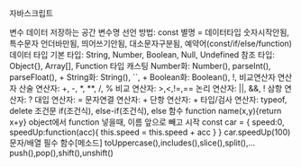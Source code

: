 자바스크립트

변수
데이터 저장하는 공간
변수명 선언 방법: const 별명 = 데이터타입
숫자시작안됨, 특수문자 언더바만됨, 띄어쓰기안됨, 대소문자구분됨, 예약어(const/if/else/function)
데이터 타입
기본 타입: String, Number, Boolean, Null, Undefined
참조 타입: Object{}, Array[], Function
타입 캐스팅
Number화: Number(), parseInt(), parseFloat(), +
String화: String(), ``, +
Boolean화: Boolean(), !, 비교연산자
연산자
산술 연산자: +, -, \*, \*\*, /, %
비교 연산자: >,<,!=,==
논리 연산자: ||, &&, !
삼항 연산자: ?
대입 연산자: =
문자연결 연산자: +
단항 연산자: +
타입/검사 연산자: typeof, delete
조건문
if(조건식), else-if(조건식), else
함수
function name(x,y){return x+y}
object에서 function 넣을때, 이름 앞으로 빼고 시작 const car = { speed:0, speedUp:function(acc){ this.speed = this.speed + acc } } car.speedUp(100)
문자/배열 필수 함수[메소드]
toUppercase(),includes(),slice(),split(),...
push(),pop(),shift(),unshift()
